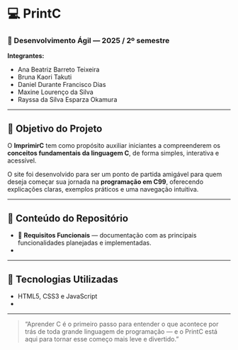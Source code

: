 # 💻 PrintC

### 🧩 Desenvolvimento Ágil — 2025 / 2º semestre

**Integrantes:**

* Ana Beatriz Barreto Teixeira
* Bruna Kaori Takuti
* Daniel Durante Francisco Dias
* Maxine Lourenço da Silva
* Rayssa da Silva Esparza Okamura

---

## 🎯 Objetivo do Projeto

O **ImprimirC** tem como propósito auxiliar iniciantes a compreenderem os **conceitos fundamentais da linguagem C**, de forma simples, interativa e acessível.

O site foi desenvolvido para ser um ponto de partida amigável para quem deseja começar sua jornada na **programação em C99**, oferecendo explicações claras, exemplos práticos e uma navegação intuitiva.

---

## 📂 Conteúdo do Repositório

* 📘 **Requisitos Funcionais** — documentação com as principais funcionalidades planejadas e implementadas.
* 

---

## 🚀 Tecnologias Utilizadas

* HTML5, CSS3 e JavaScript
* 

---

> “Aprender C é o primeiro passo para entender o que acontece por trás de toda grande linguagem de programação — e o PrintC está aqui para tornar esse começo mais leve e divertido.”
